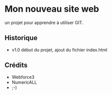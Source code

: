 # Mon nouveau site web

un projet pour apprendre à utiliser GIT.


## Historique 

* v1.0 début du projet, ajout du fichier index.html

## Crédits 

* Webforce3
* NumericALL
* ;-)
